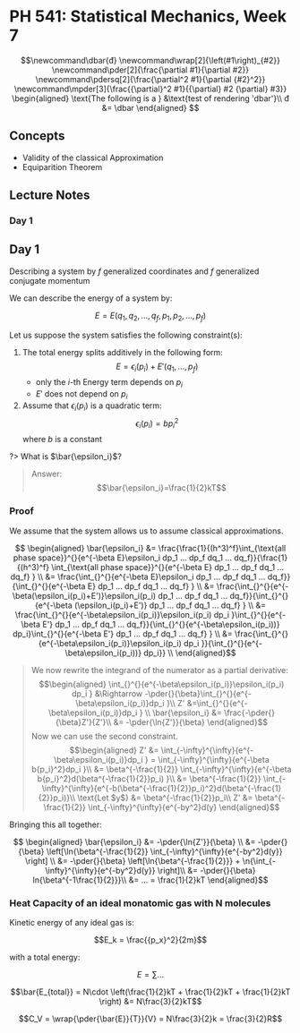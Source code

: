 # PH 541: Statistical Mechanics, Week 7

$$\newcommand\dbar{đ}
\newcommand\wrap[2]{\left(#1\right)_{#2}}
\newcommand\pder[2]{\frac{\partial #1}{\partial #2}}
\newcommand\pdersq[2]{\frac{\partial^2 #1}{\partial {#2}^2}}
\newcommand\mpder[3]{\frac{{\partial}^2 #1}{{\partial} #2 {\partial} #3}}
\begin{aligned}
\text{The following is a } &\text{test of rendering 'dbar'}\\
đ &= \dbar
\end{aligned}
$$

## Concepts

- Validity of the classical Approximation
- Equiparition Theorem

## Lecture Notes

### Day 1

## Day 1

Describing a system by
$f$ generalized coordinates and $f$ generalized conjugate momentum

We can describe the energy of a system by:

$$E = E(q_1, q_2, ..., q_f, p_1, p_2, ..., p_f)$$

Let us suppose the system satisfies the following constraint(s):

1. The total energy splits additively in the following form: $$E=\epsilon_i(p_i)+ E'(q_1,..., p_f)$$
    - only the $i$-th Energy term depends on $p_i$
    - $E'$ does not depend on $p_i$
2. Assume that $\epsilon_i(p_i)$ is a quadratic term: $$\epsilon_i(p_i)=b{p_i}^2$$ where $b$ is a constant

?> What is $\bar{\epsilon_i}$?

> Answer: $$\bar{\epsilon_i}=\frac{1}{2}kT$$

### Proof

We assume that the system allows us to assume classical approximations.

$$
\begin{aligned}
\bar{\epsilon_i} &= \frac{\frac{1}{(h^3)^f}\int_{\text{all phase space}}^{}{e^{-\beta E}\epsilon_i dp_1 ... dp_f dq_1 ... dq_f}}{\frac{1}{(h^3)^f} \int_{\text{all phase space}}^{}{e^{-\beta E} dp_1 ... dp_f dq_1 ... dq_f} } \\
&= \frac{\int_{}^{}{e^{-\beta E}\epsilon_i dp_1 ... dp_f dq_1 ... dq_f}}{\int_{}^{}{e^{-\beta E} dp_1 ... dp_f dq_1 ... dq_f} } \\
&= \frac{\int_{}^{}{e^{-\beta(\epsilon_i(p_i)+E')}\epsilon_i(p_i) dp_1 ... dp_f dq_1 ... dq_f}}{\int_{}^{}{e^{-\beta (\epsilon_i(p_i)+E')} dp_1 ... dp_f dq_1 ... dq_f} } \\
&= \frac{\int_{}^{}{e^{-\beta\epsilon_i(p_i)}\epsilon_i(p_i) dp_i }\int_{}^{}{e^{-\beta E'} dp_1 ... dp_f dq_1 ... dq_f}}{\int_{}^{}{e^{-\beta\epsilon_i(p_i))} dp_i}\int_{}^{}{e^{-\beta E'} dp_1 ... dp_f dq_1 ... dq_f} } \\
&= \frac{\int_{}^{}{e^{-\beta\epsilon_i(p_i)}\epsilon_i(p_i) dp_i }}{\int_{}^{}{e^{-\beta\epsilon_i(p_i))} dp_i}} \\
\end{aligned}$$

> We now rewrite the integrand of the numerator as a partial derivative: $$\begin{aligned}
\int_{}^{}{e^{-\beta\epsilon_i(p_i)}\epsilon_i(p_i) dp_i } &\Rightarrow -\pder{}{\beta}\int_{}^{}{e^{-\beta\epsilon_i(p_i)}dp_i }\\
Z' &=\int_{}^{}{e^{-\beta\epsilon_i(p_i)}dp_i } \\
\bar{\epsilon_i} &= \frac{-\pder{}{\beta}Z'}{Z'}\\
&= -\pder{\ln{Z'}}{\beta}
\end{aligned}$$ Now we can use the second constraint.
$$\begin{aligned}
Z' &= \int_{-\infty}^{\infty}{e^{-\beta\epsilon_i(p_i)}dp_i } = \int_{-\infty}^{\infty}{e^{-\beta b{p_i}^2}dp_i }\\
&= \beta^{-\frac{1}{2}} \int_{-\infty}^{\infty}{e^{-\beta b{p_i}^2}d(\beta^{-\frac{1}{2}}p_i) }\\
&= \beta^{-\frac{1}{2}} \int_{-\infty}^{\infty}{e^{-b(\beta^{-\frac{1}{2}}p_i)^2}d(\beta^{-\frac{1}{2}}p_i)}\\
\text{Let $y$} &= \beta^{-\frac{1}{2}}p_i\\
Z' &= \beta^{-\frac{1}{2}} \int_{-\infty}^{\infty}{e^{-by^2}d(y}
\end{aligned}$$

Bringing this all together:

$$
\begin{aligned}
\bar{\epsilon_i} &= -\pder{\ln{Z'}}{\beta} \\
&= -\pder{}{\beta} \left[\ln{\beta^{-\frac{1}{2}} \int_{-\infty}^{\infty}{e^{-by^2}d(y}} \right] \\
&= -\pder{}{\beta} \left[\ln{\beta^{-\frac{1}{2}}} + \n{\int_{-\infty}^{\infty}{e^{-by^2}d(y}} \right]\\
&= -\pder{}{\beta} ln{\beta^{-1\frac{1}{2}}}\\
&= ... = \frac{1}{2}kT
\end{aligned}$$

### Heat Capacity of an ideal monatomic gas with N molecules

Kinetic energy of any ideal gas is:

$$E_k = \frac{{p_x}^2}{2m}$$

with a total energy:

$$E = \sum_{}{...}$$

$$\bar{E_{total}} = N\cdot \left(\frac{1}{2}kT + \frac{1}{2}kT + \frac{1}{2}kT \right)
&= N\frac{3}{2}kT$$

$$C_V = \wrap{\pder{\bar{E}}{T}}{V} = N\frac{3}{2}k = \frac{3}{2}R$$
